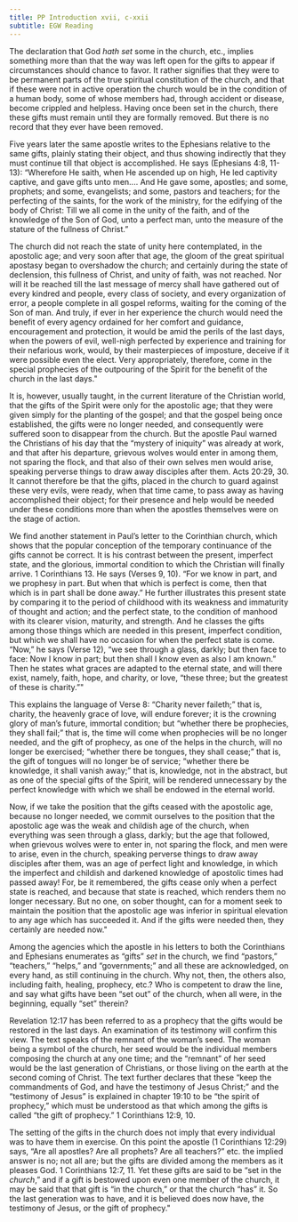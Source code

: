 ```yaml
---
title: PP Introduction xvii, c-xxii
subtitle: EGW Reading
---
```


The declaration that God _hath set_ some in the church, etc., implies something more than that the way was left open for the gifts to appear if circumstances should chance to favor. It rather signifies that they were to be permanent parts of the true spiritual constitution of the church, and that if these were not in active operation the church would be in the condition of a human body, some of whose members had, through accident or disease, become crippled and helpless. Having once been set in the church, there these gifts must remain until they are formally removed. But there is no record that they ever have been removed.

Five years later the same apostle writes to the Ephesians relative to the same gifts, plainly stating their object, and thus showing indirectly that they must continue till that object is accomplished. He says (Ephesians 4:8, 11-13): “Wherefore He saith, when He ascended up on high, He led captivity captive, and gave gifts unto men.... And He gave some, apostles; and some, prophets; and some, evangelists; and some, pastors and teachers; for the perfecting of the saints, for the work of the ministry, for the edifying of the body of Christ: Till we all come in the unity of the faith, and of the knowledge of the Son of God, unto a perfect man, unto the measure of the stature of the fullness of Christ.”

The church did not reach the state of unity here contemplated, in the apostolic age; and very soon after that age, the gloom of the great spiritual apostasy began to overshadow the church; and certainly during the state of declension, this fullness of Christ, and unity of faith, was not reached. Nor will it be reached till the last message of mercy shall have gathered out of every kindred and people, every class of society, and every organization of error, a people complete in all gospel reforms, waiting for the coming of the Son of man. And truly, if ever in her experience the church would need the benefit of every agency ordained for her comfort and guidance, encouragement and protection, it would be amid the perils of the last days, when the powers of evil, well-nigh perfected by experience and training for their nefarious work, would, by their masterpieces of imposture, deceive if it were possible even the elect. Very appropriately, therefore, come in the special prophecies of the outpouring of the Spirit for the benefit of the church in the last days."

It is, however, usually taught, in the current literature of the Christian world, that the gifts of the Spirit were only for the apostolic age; that they were given simply for the planting of the gospel; and that the gospel being once established, the gifts were no longer needed, and consequently were suffered soon to disappear from the church. But the apostle Paul warned the Christians of his day that the “mystery of iniquity” was already at work, and that after his departure, grievous wolves would enter in among them, not sparing the flock, and that also of their own selves men would arise, speaking perverse things to draw away disciples after them. Acts 20:29, 30. It cannot therefore be that the gifts, placed in the church to guard against these very evils, were ready, when that time came, to pass away as having accomplished their object; for their presence and help would be needed under these conditions more than when the apostles themselves were on the stage of action.

We find another statement in Paul’s letter to the Corinthian church, which shows that the popular conception of the temporary continuance of the gifts cannot be correct. It is his contrast between the present, imperfect state, and the glorious, immortal condition to which the Christian will finally arrive. 1 Corinthians 13. He says (Verses 9, 10). “For we know in part, and we prophesy in part. But when that which is perfect is come, then that which is in part shall be done away.” He further illustrates this present state by comparing it to the period of childhood with its weakness and immaturity of thought and action; and the perfect state, to the condition of manhood with its clearer vision, maturity, and strength. And he classes the gifts among those things which are needed in this present, imperfect condition, but which we shall have no occasion for when the perfect state is come. “Now,” he says (Verse 12), “we see through a glass, darkly; but then face to face: Now I know in part; but then shall I know even as also I am known.” Then he states what graces are adapted to the eternal state, and will there exist, namely, faith, hope, and charity, or love, “these three; but the greatest of these is charity.”"

This explains the language of Verse 8: “Charity never faileth;” that is, charity, the heavenly grace of love, will endure forever; it is the crowning glory of man’s future, immortal condition; but “whether there be prophecies, they shall fail;” that is, the time will come when prophecies will be no longer needed, and the gift of prophecy, as one of the helps in the church, will no longer be exercised; “whether there be tongues, they shall cease;” that is, the gift of tongues will no longer be of service; “whether there be knowledge, it shall vanish away;” that is, knowledge, not in the abstract, but as one of the special gifts of the Spirit, will be rendered unnecessary by the perfect knowledge with which we shall be endowed in the eternal world.

Now, if we take the position that the gifts ceased with the apostolic age, because no longer needed, we commit ourselves to the position that the apostolic age was the weak and childish age of the church, when everything was seen through a glass, darkly; but the age that followed, when grievous wolves were to enter in, not sparing the flock, and men were to arise, even in the church, speaking perverse things to draw away disciples after them, was an age of perfect light and knowledge, in which the imperfect and childish and darkened knowledge of apostolic times had passed away! For, be it remembered, the gifts cease only when a perfect state is reached, and because that state is reached, which renders them no longer necessary. But no one, on sober thought, can for a moment seek to maintain the position that the apostolic age was inferior in spiritual elevation to any age which has succeeded it. And if the gifts were needed then, they certainly are needed now."

Among the agencies which the apostle in his letters to both the Corinthians and Ephesians enumerates as “gifts” _set_ in the church, we find “pastors,” “teachers,” “helps,” and “governments;” and all these are acknowledged, on every hand, as still continuing in the church. Why not, then, the others also, including faith, healing, prophecy, etc.? Who is competent to draw the line, and say what gifts have been “set out” of the church, when all were, in the beginning, equally “set” therein?

Revelation 12:17 has been referred to as a prophecy that the gifts would be restored in the last days. An examination of its testimony will confirm this view. The text speaks of the remnant of the woman’s seed. The woman being a symbol of the church, her seed would be the individual members composing the church at any one time; and the “remnant” of her seed would be the last generation of Christians, or those living on the earth at the second coming of Christ. The text further declares that these “keep the commandments of God, and have the testimony of Jesus Christ;” and the “testimony of Jesus” is explained in chapter 19:10 to be “the spirit of prophecy,” which must be understood as that which among the gifts is called “the gift of prophecy.” 1 Corinthians 12:9, 10.

The setting of the gifts in the church does not imply that every individual was to have them in exercise. On this point the apostle (1 Corinthians 12:29) says, “Are all apostles? Are all prophets? Are all teachers?” etc. the implied answer is no; not all are; but the gifts are divided among the members as it pleases God. 1 Corinthians 12:7, 11. Yet these gifts are said to be “set in the _church_,” and if a gift is bestowed upon even one member of the church, it may be said that that gift is “in the church,” or that the church “has” it. So the last generation was to have, and it is believed does now have, the testimony of Jesus, or the gift of prophecy."